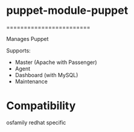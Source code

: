 # puppet-module-puppet #
========================

Manages Puppet

Supports:

* Master (Apache with Passenger)
* Agent
* Dashboard (with MySQL)
* Maintenance

# Compatibility #

osfamily redhat specific
